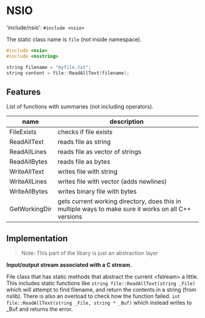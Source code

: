 # NSIO

'include/nsio': `#include <nsio>`

The static class name is `file` (not inside namespace).

```cpp
#include <nsio>
#include <nsstring>

string filename = "myfile.txt";
string content = file::ReadAllText(filename);
```

## Features

List of functions with summaries (not including operators).

| name | description |
|-|-|
| FileExists | checks if file exists |
| ReadAllText | reads file as string |
| ReadAllLines | reads file as vector of strings |
| ReadAllBytes | reads file as bytes |
| WriteAllText | writes file with string |
| WriteAllLines | writes file with vector (adds newlines) |
| WriteAllBytes | writes binary file with bytes |
| GetWorkingDir | gets current working directory, does this in multiple ways to make sure it works on all C++ versions |

## Implementation

> Note: This part of the libary is just an abstraction layer

**Input/output stream associated with a C stream.**

File class that has static methods that abstract the current \<fstream\> a little. This includes static functions like `string file::ReadAllText(string _File)` which will attempt to find filename, and return the contents in a string (from nslib). There is also an overload to check how the function failed. `int file::ReadAllText(string _File, string * _Buf)` which instead writes to _Buf and returns the error.
